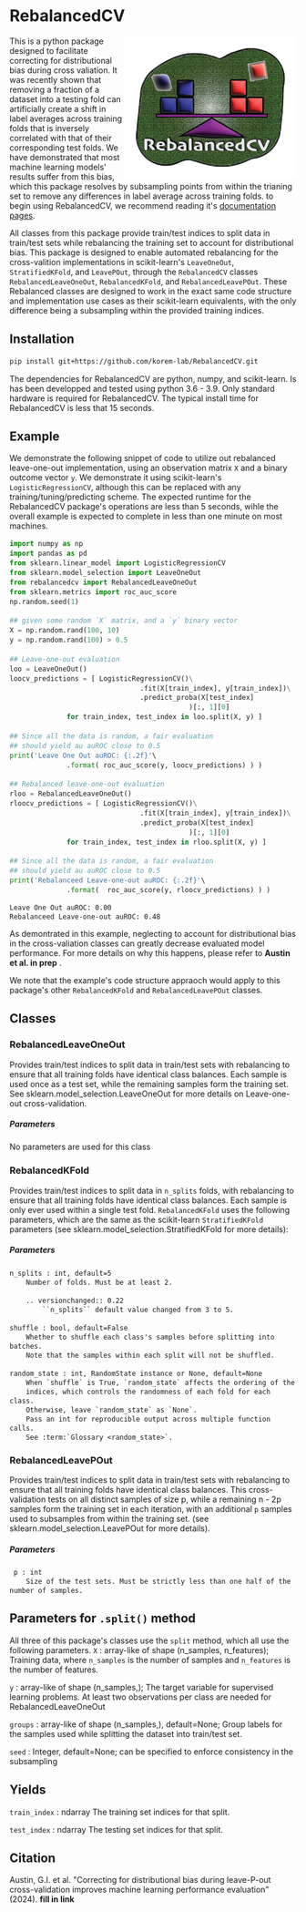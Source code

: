 **RebalancedCV**
=============
<img src='vignettes/RLOOCV-logo.png' align="right" height="250" />

This is a python package designed to facilitate correcting for distributional bias during cross valiation.  It was recently shown that removing a fraction of a dataset into a testing fold can artificially create a shift in label averages across training folds that is inversely correlated with that of their corresponding test folds. We have demonstrated that most machine learning models' results suffer from this bias, which this package resolves by subsampling points from within the trianing set to remove any differences in label average across training folds. to begin using RebalancedCV, we recommend reading it's [documentation pages](https://korem-lab.github.io/RebalancedCV/).


All classes from this package provide train/test indices to split data in train/test sets while rebalancing the training set to account for distributional bias. This package is designed to enable automated rebalancing for the cross-valition implementations in scikit-learn's `LeaveOneOut`, `StratifiedKFold`, and `LeavePOut`, through the `RebalancedCV` classes `RebalancedLeaveOneOut`, `RebalancedKFold`, and `RebalancedLeavePOut`. These Rebalanced classes are designed to work in the exact same code structure and implementation use cases as their scikit-learn equivalents, with the only difference being a subsampling within the provided training indices.


**Installation**
-------------------
```bash
pip install git+https://github.com/korem-lab/RebalancedCV.git
```
The dependencies for RebalancedCV are python, numpy, and scikit-learn. Is has been developped and tested using python 3.6 - 3.9. Only standard hardware is required for RebalancedCV. The typical install time for RebalancedCV is less that 15 seconds. 


**Example**
-----------------
We demonstrate the following snippet of code to utilize out rebalanced leave-one-out implementation, using an observation matrix `X` and a binary outcome vector `y`. We demonstrate it using scikit-learn's `LogisticRegressionCV`, although this can be replaced with any training/tuning/predicting scheme. The expected runtime for the RebalancedCV package's operations are less than 5 seconds, wihle the overall example is expected to complete in less than one minute on most machines.

```python
import numpy as np 
import pandas as pd
from sklearn.linear_model import LogisticRegressionCV
from sklearn.model_selection import LeaveOneOut
from rebalancedcv import RebalancedLeaveOneOut
from sklearn.metrics import roc_auc_score
np.random.seed(1)

## given some random `X` matrix, and a `y` binary vector
X = np.random.rand(100, 10)
y = np.random.rand(100) > 0.5

## Leave-one-out evaluation
loo = LeaveOneOut()
loocv_predictions = [ LogisticRegressionCV()\
                                .fit(X[train_index], y[train_index])\
                                .predict_proba(X[test_index]
                                            )[:, 1][0]
              for train_index, test_index in loo.split(X, y) ]

## Since all the data is random, a fair evaluation
## should yield au auROC close to 0.5
print('Leave One Out auROC: {:.2f}'\
              .format( roc_auc_score(y, loocv_predictions) ) )

## Rebalanced leave-one-out evaluation
rloo = RebalancedLeaveOneOut()
rloocv_predictions = [ LogisticRegressionCV()\
                                .fit(X[train_index], y[train_index])\
                                .predict_proba(X[test_index]
                                            )[:, 1][0]
              for train_index, test_index in rloo.split(X, y) ]

## Since all the data is random, a fair evaluation
## should yield au auROC close to 0.5
print('Rebalanceed Leave-one-out auROC: {:.2f}'\
              .format(  roc_auc_score(y, rloocv_predictions) ) )
```

    Leave One Out auROC: 0.00
    Rebalanceed Leave-one-out auROC: 0.48


As demontrated in this example, neglecting to account for distributional bias in the cross-valiation classes can greatly decrease evaluated model performance. For more details on why this happens, please refer to **Austin et al. in prep** .


We note that the example's code structure appraoch would apply to this package's other `RebalancedKFold` and `RebalancedLeavePOut` classes.

**Classes**
---------

### RebalancedLeaveOneOut

Provides train/test indices to split data in train/test sets with rebalancing to ensure that all training folds have identical class balances. Each sample is used once as a test set, while the remaining samples form the training set. See sklearn.model_selection.LeaveOneOut for more details on Leave-one-out cross-validation. 

##### **Parameters**
No parameters are used for this class 

### RebalancedKFold

Provides train/test indices to split data in `n_splits` folds, with rebalancing to ensure that all training folds have identical class balances. Each sample is only ever used within a single test fold. `RebalancedKFold` uses the following parameters, which are the same as the scikit-learn `StratifiedKFold` parameters (see sklearn.model_selection.StratifiedKFold for more details):

##### **Parameters**
    n_splits : int, default=5
        Number of folds. Must be at least 2.

        .. versionchanged:: 0.22
            ``n_splits`` default value changed from 3 to 5.

    shuffle : bool, default=False
        Whether to shuffle each class's samples before splitting into batches.
        Note that the samples within each split will not be shuffled.

    random_state : int, RandomState instance or None, default=None
        When `shuffle` is True, `random_state` affects the ordering of the
        indices, which controls the randomness of each fold for each class.
        Otherwise, leave `random_state` as `None`.
        Pass an int for reproducible output across multiple function calls.
        See :term:`Glossary <random_state>`.


### RebalancedLeavePOut

Provides train/test indices to split data in train/test sets with rebalancing to ensure that all training folds have identical class balances. This cross-validation tests on all distinct samples of size p, while a remaining n - 2p samples form the training set in each iteration, with an additional `p` samples used to subsamples from within the training set.
(see sklearn.model_selection.LeavePOut for more details).

##### **Parameters**
     p : int
        Size of the test sets. Must be strictly less than one half of the number of samples.


**Parameters for `.split()` method**
----------
All three of this package's classes use the `split` method, which all use the following parameters.
`X` : array-like of shape (n_samples, n_features); Training data, where `n_samples` is the number of samples and `n_features` is the number of features.

`y` : array-like of shape (n_samples,); The target variable for supervised learning problems.  At least two observations per class are needed for RebalancedLeaveOneOut

`groups` : array-like of shape (n_samples,), default=None; Group labels for the samples used while splitting the dataset into
    train/test set.
    
`seed` : Integer, default=None; can be specified to enforce consistency in the subsampling

**Yields**
-------
`train_index` : ndarray
    The training set indices for that split.
    
`test_index` : ndarray
    The testing set indices for that split.


**Citation**
-------
Austin, G.I. et al. "Correcting for distributional bias during leave-P-out cross-validation improves machine learning performance evaluation" (2024). **fill in link**
